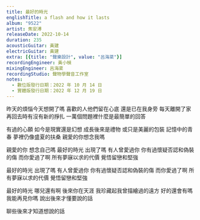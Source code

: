 ```yaml
---
title: 最好的時光
englishTitle: a flash and how it lasts
album: "9522"
artist: 焦安溥
releaseDate: 2022-10-14
duration: 235
acousticGuitar: 黃建
electricGuitar: 黃建
extra: [{title: "聲樂設計", value: "呂海棻"}]
recordingEngineer: 黃小楨
mixingEngineer: 呂海棻
recordingStudio: 聲物學聲音工作室
notes:
  - 數位版發行日期：2022 年 10 月 14 日
  - 實體版發行日期：2022 年 12 月 19 日
---
```

昨天的煩惱今天想開了嗎
喜歡的人他們留在心底 還是已在我身旁
每天離開了家 再回去時有沒有新的掙扎
一萬個問題裡什麼是最簡單的回答

有過的心願 如今是現實還是幻想
成長後來是禮物 或只是美麗的包裝
記憶中的青春 夢裡仍像盛夏的扶桑
親愛的你想念我嗎

親愛的你 想念自己嗎
最好的時光 出現了嗎
有人曾愛過你 你有過懷疑否認和偽裝的傷
而你愛過了啊 所有夢寐以求的代價
覺悟留戀和堅強

最好的時光 出現了嗎
有人曾愛過你 你有過懷疑否認和偽裝的傷
而你愛過了啊 所有夢寐以求的代價
覺悟留戀和堅強

最好的時光 哪兒還有啊
後來你在天涯 我珍藏起我曾描繪過的遠方
好的還會有嗎 我能再見你嗎
說出後來才懂要說的話

聊些後來才知道想說的話